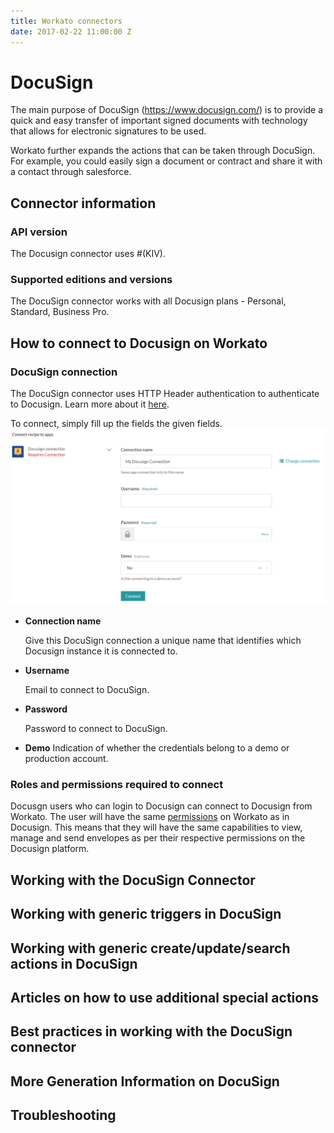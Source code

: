 ```yaml
---
title: Workato connectors
date: 2017-02-22 11:00:00 Z
---
```


# DocuSign

The main purpose of DocuSign (https://www.docusign.com/) is to provide a quick and easy transfer of important signed documents with technology that allows for electronic signatures to be used. 

Workato further expands the actions that can be taken through DocuSign. For example, you could easily sign a document or contract and share it with a contact through salesforce.

## Connector information

### API version
The Docusign connector uses #(KIV). 

### Supported editions and versions
The DocuSign connector works with all Docusign plans - Personal, Standard, Business Pro. 

## How to connect to Docusign on Workato

### DocuSign connection
The DocuSign connector uses HTTP Header authentication to authenticate to Docusign. Learn more about it [here](https://www.docusign.com/p/APIGuide/Content/Introduction+Changes/Authentication.htm).

To connect, simply fill up the fields the given fields. 
![Docusign Permission](/assets/images/docusign/docusign_permission.png)


* **Connection name**

  Give this DocuSign connection a unique name that identifies which Docusign instance it is connected to.

* **Username**

  Email to connect to DocuSign.

* **Password**

  Password to connect to DocuSign.
  
* **Demo**
  Indication of whether the credentials belong to a demo or production account. 
  

### Roles and permissions required to connect
Docusgn users who can login to Docusign can connect to Docusign from Workato. The user will have the same [permissions](https://www.docusign.com/supportdocs/ndse-admin-guide/Content/permission-sets.htm) on Workato as in Docusign. This means that they will have the same capabilities to view, manage and send envelopes as per their respective permissions on the Docusign platform.

## Working with the DocuSign Connector

## Working with generic triggers in DocuSign

## Working with generic create/update/search actions in DocuSign

## Articles on how to use additional special actions

## Best practices in working with the DocuSign connector

## More Generation Information on DocuSign

## Troubleshooting
